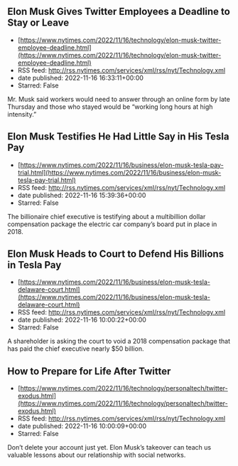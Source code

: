 ## Elon Musk Gives Twitter Employees a Deadline to Stay or Leave
 - [https://www.nytimes.com/2022/11/16/technology/elon-musk-twitter-employee-deadline.html](https://www.nytimes.com/2022/11/16/technology/elon-musk-twitter-employee-deadline.html)
 - RSS feed: http://rss.nytimes.com/services/xml/rss/nyt/Technology.xml
 - date published: 2022-11-16 16:33:11+00:00
 - Starred: False

Mr. Musk said workers would need to answer through an online form by late Thursday and those who stayed would be “working long hours at high intensity.”

## Elon Musk Testifies He Had Little Say in His Tesla Pay
 - [https://www.nytimes.com/2022/11/16/business/elon-musk-tesla-pay-trial.html](https://www.nytimes.com/2022/11/16/business/elon-musk-tesla-pay-trial.html)
 - RSS feed: http://rss.nytimes.com/services/xml/rss/nyt/Technology.xml
 - date published: 2022-11-16 15:39:36+00:00
 - Starred: False

The billionaire chief executive is testifying about a multibillion dollar compensation package the electric car company’s board put in place in 2018.

## Elon Musk Heads to Court to Defend His Billions in Tesla Pay
 - [https://www.nytimes.com/2022/11/16/business/elon-musk-tesla-delaware-court.html](https://www.nytimes.com/2022/11/16/business/elon-musk-tesla-delaware-court.html)
 - RSS feed: http://rss.nytimes.com/services/xml/rss/nyt/Technology.xml
 - date published: 2022-11-16 10:00:22+00:00
 - Starred: False

A shareholder is asking the court to void a 2018 compensation package that has paid the chief executive nearly $50 billion.

## How to Prepare for Life After Twitter
 - [https://www.nytimes.com/2022/11/16/technology/personaltech/twitter-exodus.html](https://www.nytimes.com/2022/11/16/technology/personaltech/twitter-exodus.html)
 - RSS feed: http://rss.nytimes.com/services/xml/rss/nyt/Technology.xml
 - date published: 2022-11-16 10:00:09+00:00
 - Starred: False

Don’t delete your account just yet. Elon Musk’s takeover can teach us valuable lessons about our relationship with social networks.
